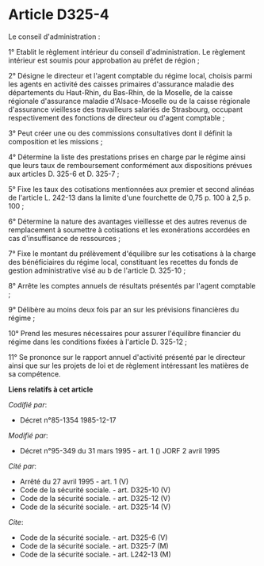 # Article D325-4

Le conseil d'administration :

1° Etablit le règlement intérieur du conseil d'administration. Le règlement intérieur est soumis pour approbation au préfet
de région ;

2° Désigne le directeur et l'agent comptable du régime local, choisis parmi les agents en activité des caisses primaires
d'assurance maladie des départements du Haut-Rhin, du Bas-Rhin, de la Moselle, de la caisse régionale d'assurance maladie
d'Alsace-Moselle ou de la caisse régionale d'assurance vieillesse des travailleurs salariés de Strasbourg, occupant
respectivement des fonctions de directeur ou d'agent comptable ;

3° Peut créer une ou des commissions consultatives dont il définit la composition et les missions ;

4° Détermine la liste des prestations prises en charge par le régime ainsi que leurs taux de remboursement conformément aux
dispositions prévues aux articles D. 325-6 et D. 325-7 ;

5° Fixe les taux des cotisations mentionnées aux premier et second alinéas de l'article L. 242-13 dans la limite d'une
fourchette de 0,75 p. 100 à 2,5 p. 100 ;

6° Détermine la nature des avantages vieillesse et des autres revenus de remplacement à soumettre à cotisations et les
exonérations accordées en cas d'insuffisance de ressources ;

7° Fixe le montant du prélèvement d'équilibre sur les cotisations à la charge des bénéficiaires du régime local, constituant
les recettes du fonds de gestion administrative visé au b de l'article D. 325-10 ;

8° Arrête les comptes annuels de résultats présentés par l'agent comptable ;

9° Délibère au moins deux fois par an sur les prévisions financières du régime ;

10° Prend les mesures nécessaires pour assurer l'équilibre financier du régime dans les conditions fixées à l'article D.
325-12 ;

11° Se prononce sur le rapport annuel d'activité présenté par le directeur ainsi que sur les projets de loi et de règlement
intéressant les matières de sa compétence.

**Liens relatifs à cet article**

_Codifié par_:

  - Décret n°85-1354 1985-12-17

_Modifié par_:

  - Décret n°95-349 du 31 mars 1995 - art. 1 () JORF 2 avril 1995

_Cité par_:

  - Arrêté du 27 avril 1995 - art. 1 (V)
  - Code de la sécurité sociale. - art. D325-10 (V)
  - Code de la sécurité sociale. - art. D325-12 (V)
  - Code de la sécurité sociale. - art. D325-14 (V)

_Cite_:

  - Code de la sécurité sociale. - art. D325-6 (V)
  - Code de la sécurité sociale. - art. D325-7 (M)
  - Code de la sécurité sociale. - art. L242-13 (M)
